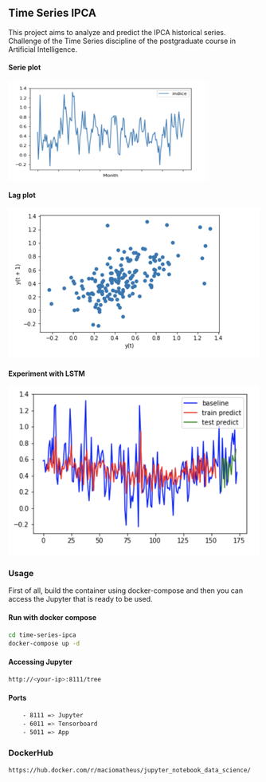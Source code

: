 ## Time Series IPCA

This project aims to analyze and predict the IPCA historical series. Challenge of the Time Series discipline of the postgraduate course in Artificial Intelligence.

#### Serie plot

<img align="center" alt="serie" src="https://raw.githubusercontent.com/macio-matheus/time-series-ipca/master/docs/serie_plot.png" data-canonical-src="https://raw.githubusercontent.com/macio-matheus/time-series-ipca/master/docs/serie_plot.png" width="400" height="200" />

#### Lag plot

![lag plot](https://raw.githubusercontent.com/macio-matheus/time-series-ipca/master/docs/lag_plot.png)

#### Experiment with LSTM

![lstm experiment plot](https://raw.githubusercontent.com/macio-matheus/time-series-ipca/master/docs/experiment_lstm.png)

### Usage
First of all, build the container using docker-compose and then you can 
access the Jupyter that is ready to be used.

#### Run with docker compose
```sh
cd time-series-ipca
docker-compose up -d
```

#### Accessing Jupyter
```sh
http://<your-ip>:8111/tree
```

#### Ports
```sh
    - 8111 => Jupyter
    - 6011 => Tensorboard
    - 5011 => App
```

### DockerHub
```sh
https://hub.docker.com/r/maciomatheus/jupyter_notebook_data_science/
```
